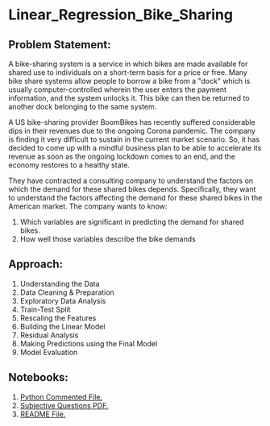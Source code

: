 # Linear_Regression_Bike_Sharing
## Problem Statement:
A bike-sharing system is a service in which bikes are made available for shared use to individuals on a short-term basis for a price or free. Many bike share systems allow people to borrow a bike from a "dock" which is usually computer-controlled wherein the user enters the payment information, and the system unlocks it. This bike can then be returned to another dock belonging to the same system.

A US bike-sharing provider BoomBikes has recently suffered considerable dips in their revenues due to the ongoing Corona pandemic. The company is finding it very difficult to sustain in the current market scenario. So, it has decided to come up with a mindful business plan to be able to accelerate its revenue as soon as the ongoing lockdown comes to an end, and the economy restores to a healthy state.

They have contracted a consulting company to understand the factors on which the demand for these shared bikes depends. Specifically, they want to understand the factors affecting the demand for these shared bikes in the American market. The company wants to know:

1. Which variables are significant in predicting the demand for shared bikes.
2. How well those variables describe the bike demands

## Approach:
1. Understanding the Data
2. Data Cleaning & Preparation
3. Exploratory Data Analysis
4. Train-Test Split
5. Rescaling the Features
6. Building the Linear Model
7. Residual Analysis
8. Making Predictions using the Final Model
9. Model Evaluation

## Notebooks:
1. <a href="Linear_Regression_Bike_Sharing_Radhika.ipynb" target="_blank">Python Commented File.</a>
2. <a href="Linear+Regression+Subjective+Questions_Radhika Kute.pdf" target="_blank">Subjective Questions PDF.</a>
3. <a href="https://radhikakute.github.io/Linear_Regression_Bike_Sharing/" target="_blank">README File.</a>

